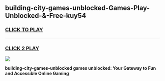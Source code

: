 
## building-city-games-unblocked-Games-Play-Unblocked-&-Free-kuy54
<h3>
<a href="https://premium76.site?title=building-city-games-unblocked&ref=24A">CLICK TO PLAY</a></h3>
<hr>

<h3>
<a href="https://premium76.site?title=building-city-games-unblocked&ref=24A">CLICK 2 PLAY</a>
  
</h3>

<a href="https://premium76.site?title=building-city-games-unblocked&ref=24A"><img src="https://clearcache.store/games.png"></a>


**building-city-games-unblocked games unblocked: Your Gateway to Fun and Accessible Online Gaming**
